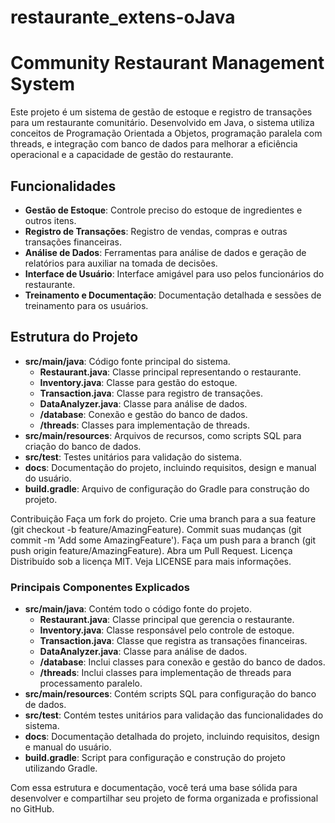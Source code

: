# restaurante_extens-oJava



# Community Restaurant Management System

Este projeto é um sistema de gestão de estoque e registro de transações para um restaurante comunitário. Desenvolvido em Java, o sistema utiliza conceitos de Programação Orientada a Objetos, programação paralela com threads, e integração com banco de dados para melhorar a eficiência operacional e a capacidade de gestão do restaurante.

## Funcionalidades

- **Gestão de Estoque**: Controle preciso do estoque de ingredientes e outros itens.
- **Registro de Transações**: Registro de vendas, compras e outras transações financeiras.
- **Análise de Dados**: Ferramentas para análise de dados e geração de relatórios para auxiliar na tomada de decisões.
- **Interface de Usuário**: Interface amigável para uso pelos funcionários do restaurante.
- **Treinamento e Documentação**: Documentação detalhada e sessões de treinamento para os usuários.

## Estrutura do Projeto

- **src/main/java**: Código fonte principal do sistema.
  - **Restaurant.java**: Classe principal representando o restaurante.
  - **Inventory.java**: Classe para gestão do estoque.
  - **Transaction.java**: Classe para registro de transações.
  - **DataAnalyzer.java**: Classe para análise de dados.
  - **/database**: Conexão e gestão do banco de dados.
  - **/threads**: Classes para implementação de threads.
- **src/main/resources**: Arquivos de recursos, como scripts SQL para criação do banco de dados.
- **src/test**: Testes unitários para validação do sistema.
- **docs**: Documentação do projeto, incluindo requisitos, design e manual do usuário.
- **build.gradle**: Arquivo de configuração do Gradle para construção do projeto.

Contribuição
Faça um fork do projeto.
Crie uma branch para a sua feature (git checkout -b feature/AmazingFeature).
Commit suas mudanças (git commit -m 'Add some AmazingFeature').
Faça um push para a branch (git push origin feature/AmazingFeature).
Abra um Pull Request.
Licença
Distribuído sob a licença MIT. Veja LICENSE para mais informações.


### Principais Componentes Explicados

- **src/main/java**: Contém todo o código fonte do projeto.
  - **Restaurant.java**: Classe principal que gerencia o restaurante.
  - **Inventory.java**: Classe responsável pelo controle de estoque.
  - **Transaction.java**: Classe que registra as transações financeiras.
  - **DataAnalyzer.java**: Classe para análise de dados.
  - **/database**: Inclui classes para conexão e gestão do banco de dados.
  - **/threads**: Inclui classes para implementação de threads para processamento paralelo.
- **src/main/resources**: Contém scripts SQL para configuração do banco de dados.
- **src/test**: Contém testes unitários para validação das funcionalidades do sistema.
- **docs**: Documentação detalhada do projeto, incluindo requisitos, design e manual do usuário.
- **build.gradle**: Script para configuração e construção do projeto utilizando Gradle.

Com essa estrutura e documentação, você terá uma base sólida para desenvolver e compartilhar seu projeto de forma organizada e profissional no GitHub.
